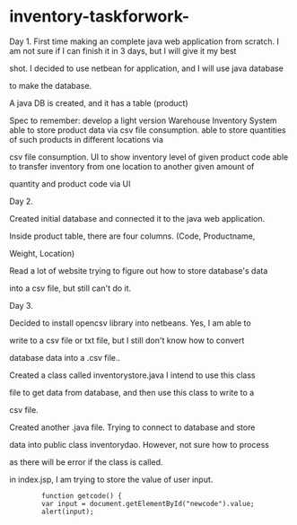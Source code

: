 # inventory-taskforwork-

Day 1. First time making an complete java web application from scratch.
I am not sure if I can finish it in 3 days, but I will give it my best 

shot. 
 I decided to use netbean for application, and I will use java database 

to make the database.

A java DB is created, and it has a table (product)


Spec to remember: 
develop a light version Warehouse Inventory System
able to store product data via csv file consumption.
able to store quantities of such products in different locations via 

csv file consumption.
UI to show inventory level of given product code
able to transfer inventory from one location to another given amount of 

quantity and product code via UI


Day 2. 

Created initial database and connected it to the java web application. 

Inside product table, there are four columns. (Code, Productname, 

Weight, Location)

Read a lot of website trying to figure out how to store database's data 

into a csv file, but still can't do it. 

Day 3. 

Decided to install opencsv library into netbeans. Yes, I am able to 

write to a csv file or txt file, but I still don't know how to convert 

database data into a .csv file..

Created a class called inventorystore.java I intend to use this class 

file to get data from database, and then use this class to write to a 

csv file.

Created another .java file. Trying to connect to database and store 

data into public class inventorydao. However, not sure how to process 

as there will be error if the class is called.

in index.jsp, I am trying to store the value of user input.

            function getcode() {
            var input = document.getElementById("newcode").value;
            alert(input);
            


